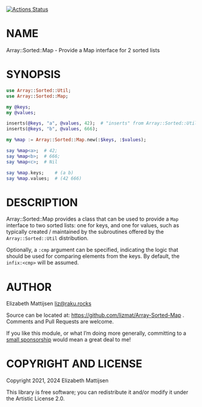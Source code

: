 [![Actions Status](https://github.com/lizmat/Array-Sorted-Map/workflows/test/badge.svg)](https://github.com/lizmat/Array-Sorted-Map/actions)

NAME
====

Array::Sorted::Map - Provide a Map interface for 2 sorted lists

SYNOPSIS
========

```raku
use Array::Sorted::Util;
use Array::Sorted::Map;

my @keys;
my @values;

inserts(@keys, "a", @values, 42);  # "inserts" from Array::Sorted::Util
inserts(@keys, "b", @values, 666);

my %map := Array::Sorted::Map.new(:$keys, :$values);

say %map<a>;  # 42;
say %map<b>;  # 666;
say %map<c>;  # Nil

say %map.keys;    # (a b)
say %map.values;  # (42 666)
```

DESCRIPTION
===========

Array::Sorted::Map provides a class that can be used to provide a `Map` interface to two sorted lists: one for keys, and one for values, such as typically created / maintained by the subroutines offered by the `Array::Sorted::Util` distribution.

Optionally, a `:cmp` argument can be specified, indicating the logic that should be used for comparing elements from the keys. By default, the `infix:<cmp>` will be assumed.

AUTHOR
======

Elizabeth Mattijsen <liz@raku.rocks>

Source can be located at: https://github.com/lizmat/Array-Sorted-Map . Comments and Pull Requests are welcome.

If you like this module, or what I’m doing more generally, committing to a [small sponsorship](https://github.com/sponsors/lizmat/) would mean a great deal to me!

COPYRIGHT AND LICENSE
=====================

Copyright 2021, 2024 Elizabeth Mattijsen

This library is free software; you can redistribute it and/or modify it under the Artistic License 2.0.


